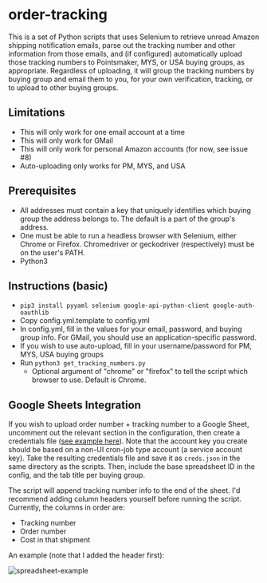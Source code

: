 # order-tracking

This is a set of Python scripts that uses Selenium to retrieve unread Amazon shipping notification emails, parse out the tracking number and other information from those emails, and (if configured) automatically upload those tracking numbers to Pointsmaker, MYS, or USA buying groups, as appropriate. Regardless of uploading, it will group the tracking numbers by buying group and email them to you, for your own verification, tracking, or to upload to other buying groups. 

## Limitations

- This will only work for one email account at a time
- This will only work for GMail
- This will only work for personal Amazon accounts (for now, see issue #8)
- Auto-uploading only works for PM, MYS, and USA

## Prerequisites

- All addresses must contain a key that uniquely identifies which buying group the address belongs to. The default is a part of the group's address.
- One must be able to run a headless browser with Selenium, either Chrome or Firefox. Chromedriver or geckodriver (respectively) must be on the user's PATH.
- Python3

## Instructions (basic)

- `pip3 install pyyaml selenium google-api-python-client google-auth-oauthlib`
- Copy config.yml.template to config.yml
- In config.yml, fill in the values for your email, password, and buying group info. For GMail, you should use an application-specific password. 
- If you wish to use auto-upload, fill in your username/password for PM, MYS, USA buying groups 
- Run `python3 get_tracking_numbers.py` 
  - Optional argument of "chrome" or "firefox" to tell the script which browser to use. Default is Chrome.

## Google Sheets Integration

If you wish to upload order number + tracking number to a Google Sheet, uncomment out the relevant section in the configuration, then create a credentials file ([see example here](https://www.makeuseof.com/tag/read-write-google-sheets-python/)). Note that the account key you create should be based on a non-UI cron-job type account (a service account key). Take the resulting credentials file and save it as `creds.json` in the same directory as the scripts. Then, include the base spreadsheet ID in the config, and the tab title per buying group.

The script will append tracking number info to the end of the sheet. I'd recommend adding column headers yourself before running the script. Currently, the columns in order are:
- Tracking number
- Order number
- Cost in that shipment

An example (note that I added the header first):

![spreadsheet-example](https://lh3.googleusercontent.com/kbDeqdo3nWcuQkUAAViQ3nGhw_0GeuyJ9M6bcTS8vE69lx0CSqEcm4OJLe3raPnUhiEtp8REZdNXSQuBVp7PLOXOf5K9GgUJ-NiQR5vdEpisT8z7c4zJCGRLZsf6fId4ZBJTOiDY-Xo58bmUA_oQdUdWp9EKCCj_619rKHjcm9rihupEDDx2KClV7PxYlO2Ge4D0jmTJ79zK0ZGJgX7ZbjmCVPMbWoOe1lJ4dpjN5erMDh1obhW8SqUjCiq8Rp72leACDC74WjawWSEyQH0gaewcD2ipglPRWokT678WDc3X62G_sebRg3_TFVRCFZ9RXWFWbvfoegjd_Noam-65RciQmoWy1NX5LG_wMi-FoZCZE9P2YyPvtWM-XbYdmDUDLkBZmx0BteqGG-grMIRfBvnUaBKuuXhwIpK_B_OCMNb9jJ4m2uzLdfoFlZDERJqiQnlPbFbzhWd6tMrxmeWPW1JluWKHXpiNkihkTsnKjqpWzCv8Lesl45P0p3_1um59p8YvxP1C0LUrSMjO0ZUYwgVLIplmPTzoRneCT7Tei6BoDPkaR110VUmnhJnORr81XcB9qL0HDxLTOf1Np5s5KmMkCnilqoa6lG7EQR8NK6kMlue__9veJQJYyouFzg4w6dQuariFDEUBDnwHtYAoITGLxcVk7MemAp0hKCyQQRT4C1wvSO-GuJftYUdxqJAJkSFuBi0pKAfyqqt_BOpP0JYL6g=w454-h766-no)